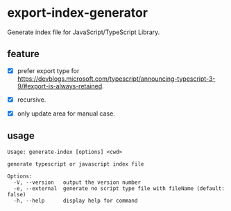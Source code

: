 # export-index-generator

Generate index file for JavaScript/TypeScript Library.

## feature
- [x] prefer export type for https://devblogs.microsoft.com/typescript/announcing-typescript-3-9/#export-is-always-retained.
- [x] recursive.
- [x] only update area for manual case.


## usage
```
Usage: generate-index [options] <cwd>

generate typescript or javascript index file

Options:
  -V, --version   output the version number
  -e, --external  generate no script type file with fileName (default: false)
  -h, --help      display help for command
```
